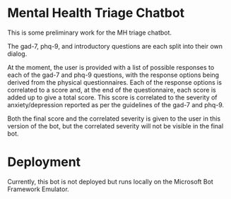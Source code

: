 # Mental Health Triage Chatbot

This is some preliminary work for the MH triage chatbot. 

The gad-7, phq-9, and introductory questions are each split into their own dialog. 

At the moment, the user is provided with a list of possible responses to each of the gad-7 and phq-9 questions, with the response options being derived from the physical questionnaires. Each of the response options is correlated to a score and, at the end of the questionnaire, each score is added up to give a total score. This score is correlated to the severity of anxiety/depression reported as per the guidelines of the gad-7 and phq-9. 

Both the final score and the correlated severity is given to the user in this version of the bot, but the correlated severity will not be visible in the final bot. 

# Deployment

Currently, this bot is not deployed but runs locally on the Microsoft Bot Framework Emulator.
